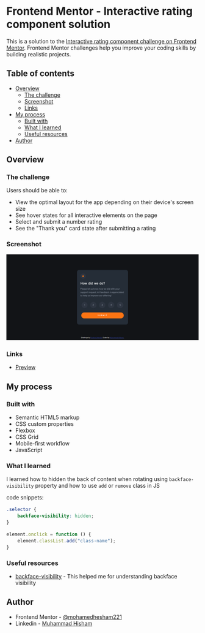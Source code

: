# Frontend Mentor - Interactive rating component solution

This is a solution to the [Interactive rating component challenge on Frontend Mentor](https://www.frontendmentor.io/challenges/interactive-rating-component-koxpeBUmI). Frontend Mentor challenges help you improve your coding skills by building realistic projects. 

## Table of contents

- [Overview](#overview)
  - [The challenge](#the-challenge)
  - [Screenshot](#screenshot)
  - [Links](#links)
- [My process](#my-process)
  - [Built with](#built-with)
  - [What I learned](#what-i-learned)
  - [Useful resources](#useful-resources)
- [Author](#author)


## Overview

### The challenge

Users should be able to:

- View the optimal layout for the app depending on their device's screen size
- See hover states for all interactive elements on the page
- Select and submit a number rating
- See the "Thank you" card state after submitting a rating

### Screenshot

![](./dist/images/screencapture.png)

### Links

- [Preview](https://interactive-rating-component-main-five-liart.vercel.app)

## My process

### Built with

- Semantic HTML5 markup
- CSS custom properties
- Flexbox
- CSS Grid
- Mobile-first workflow
- JavaScript

### What I learned

I learned how to hidden the back of content when rotating using `backface-visibility` property and how to use `add` or `remove` class in JS

code snippets:

```css
.selector {
    backface-visibility: hidden;
}
```
```js
element.onclick = function () {
    element.classList.add("class-name");
}
```


### Useful resources

- [backface-visibility](https://css-tricks.com/almanac/properties/b/backface-visibility/) - This helped me for understanding backface visibility


## Author

- Frontend Mentor - [@mohamedhesham221](https://www.frontendmentor.io/profile/mohamedhesham221)
- Linkedin - [Muhammad Hisham](https://www.linkedin.com/in/muhammad-hisham-23544b253/)
